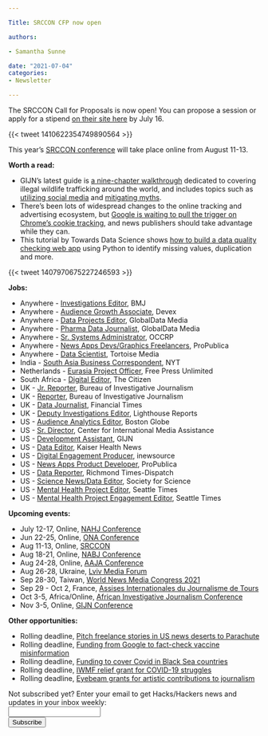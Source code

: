 ```yaml
---

Title: SRCCON CFP now open

authors: 

- Samantha Sunne

date: "2021-07-04"
categories:
- Newsletter

---
```


The SRCCON Call for Proposals is now open! You can propose a session or apply for a stipend [on their site here](https://2021.srccon.org/participation/form/) by July 16.

{{< tweet 1410622354749890564 >}}

This year’s [SRCCON conference](https://srccon.org/) will take place online from August 11-13.

**Worth a read:**



* GIJN’s latest guide is [a nine-chapter walkthrough](https://gijn.org/illegal-wildlife-trafficking-a-gijn-guide/) dedicated to covering illegal wildlife trafficking around the world, and includes topics such as [utilizing social media](https://gijn.org/illegal-wildlife-trafficking-chapter-2/) and [mitigating myths](https://gijn.org/illegal-wildlife-trafficking-chapter-6/).
* There’s been lots of widespread changes to the online tracking and advertising ecosystem, but [Google is waiting to pull the trigger on Chrome’s cookie tracking](https://www.niemanlab.org/2021/06/the-cookie-monster-wont-be-coming-for-the-webs-most-popular-browser-for-another-year-plus/), and news publishers should take advantage while they can.
* This tutorial by Towards Data Science shows [how to build a data quality checking web app](https://towardsdatascience.com/build-your-first-data-quality-checking-web-app-in-python-using-streamlit-5f2ab6d1126a) using Python to identify missing values, duplication and more.

{{< tweet 1407970675227246593 >}}

**Jobs:**



* Anywhere - [Investigations Editor](https://careers-bmj.icims.com/jobs/1316/investigations-editor/job), BMJ
* Anywhere - [Audience Growth Associate](https://jobs.smartrecruiters.com/Devex1/743999757964726-audience-growth-associate), Devex
* Anywhere - [Data Projects Editor](https://twitter.com/Patrick_E_Scott/status/1409819983253749761), GlobalData Media
* Anywhere - [Pharma Data Journalist](https://twitter.com/Patrick_E_Scott/status/1409820482577309699), GlobalData Media
* Anywhere - [Sr. Systems Administrator](https://www.occrp.org/en/occrp-jobs/senior-systems-administrator), OCCRP
* Anywhere - [News Apps Devs/Graphics Freelancers](https://www.propublica.org/jobs/news-apps-developer-graphics-freelancers-2), ProPublica
* Anywhere - [Data Scientist](https://www.tortoisemedia.com/about-us/opportunities/job-data-scientist/), Tortoise Media
* India - [South Asia Business Correspondent](https://talkingbiznews.com/biz-news-help-wanted/ny-times-seeks-a-south-asia-biz-correspondent-based-in-new-delhi/), NYT
* Netherlands - [Eurasia Project Officer](https://www.freepressunlimited.org/en/jobs/project-officer-eurasia), Free Press Unlimited
* South Africa - [Digital Editor](https://journalism.co.za/the-citizen-seeks-digital-editor/), The Citizen
* UK - [Jr. Reporter](https://www.thebureauinvestigates.com/blog/2021-06-14/were-hiring-join-us-as-a-junior-reporter-on-our-enablers-team), Bureau of Investigative Journalism
* UK - [Reporter](https://www.thebureauinvestigates.com/blog/2021-06-14/were-hiring-join-us-as-a-reporter-on-our-enablers-team), Bureau of Investigative Journalism
* UK - [Data Journalist](https://talkingbiznews.com/biz-news-help-wanted/financial-times-seeks-a-data-journalist-in-london/), Financial Times
* UK - [Deputy Investigations Editor](https://apply.workable.com/lighthouse-reports-2/j/373A992FC7/), Lighthouse Reports
* US - [Audience Analytics Editor](https://bostonglobemediapartners.applytojob.com/apply/5u2dXtMD5d/Audience-Analytics-Editor), Boston Globe
* US - [Sr. Director](https://nedjobs.recruiterbox.com/jobs/fk0un8g/), Center for International Media Assistance
* US - [Development Assistant](https://gijn.org/job-opening-gijn-development-assistant/), GIJN
* US - [Data Editor](https://www.kff.org/job-posting/data-editor-kaiser-health-news/), Kaiser Health News
* US - [Digital Engagement Producer](https://inewsource.org/wp-content/uploads/2021/06/Digital-Engagement-Producer-Job-Post.pdf), inewsource
* US - [News Apps Product Developer](https://www.propublica.org/jobs/product-developer-news-applications), ProPublica
* US - [Data Reporter](https://us60.dayforcehcm.com/CandidatePortal/en-US/leeenterprises/Posting/View/11398), Richmond Times-Dispatch
* US - [Science News/Data Editor](https://careers.journalists.org/jobs/15051584/news-data-editor-science-news), Society for Science
* US - [Mental Health Project Editor](https://careers.journalists.org/jobs/15020238/mental-health-project-editor), Seattle Times
* US - [Mental Health Project Engagement Editor](https://careers.journalists.org/jobs/15020248/mental-health-project-engagement-editor), Seattle Times

**Upcoming events:**



* July 12-17, Online, [NAHJ Conference](https://nahj2021.org/)
* Jun 22-25, Online, [ONA Conference](https://ona21.journalists.org/)
* Aug 11-13, Online, [SRCCON](https://srccon.org/)
* Aug 18-21, Online, [NABJ Conference](https://nabj21.vfairs.com/)
* Aug 24-28, Online, [AAJA Conference](https://www.aaja.org/2021/05/27/warnermedia-presents-asian-american-journalists-association-national-virtual-convention-aaja21-august-24-28/)
* Aug 26-28, Ukraine, [Lviv Media Forum](https://www.facebook.com/events/lviv-media-forum/lviv-media-forum-2021/312314519660237/)
* Sep 28-30, Taiwan, [World News Media Congress 2021](https://wan-ifra.org/2020/11/wan-ifra-announces-new-dates-for-world-news-media-congress-2021/)
* Sep 29 - Oct 2, France, [Assises Internationales du Journalisme de Tours](https://www.journalisme.com/les-assises-2021/prochaines-assises-internationales-du-journalisme-du-29-septembre-au-2-octobre/)
* Oct 3-5, Africa/Online, [African Investigative Journalism Conference](https://aijc.africa/wp-content/uploads/2021/03/AIJC-Five-Cities-call-2.pdf)
* Nov 3-5, Online, [GIJN Conference](https://gijn.org/2021/03/24/the-global-investigative-journalism-conference-goes-online-oct-2021-we-head-to-sydney-in-22/)

**Other opportunities:**



* Rolling deadline, [Pitch freelance stories in US news deserts to Parachute](https://parachutemagazine.com/)
* Rolling deadline, [Funding from Google to fact-check vaccine misinformation](https://blog.google/outreach-initiatives/google-news-initiative/open-fund-projects-debunking-vaccine-misinformation/)
* Rolling deadline, [Funding to cover Covid in Black Sea countries](https://www.gmfus.org/program/black-sea-trust-regional-cooperation)
* Rolling deadline, [IWMF relief grant for COVID-19 struggles](https://iwmf.submittable.com/submit/41e7f7ce-db40-4ff6-873f-e24450e27497/journalism-relief-fund-english)
* Rolling deadline, [Eyebeam grants for artistic contributions to journalism](https://www.eyebeam.org/eyebeam-center-for-the-future-of-journalism/)

<div id="mc_embed_signup"><form id="mc-embedded-subscribe-form" class="validate" action="//hackshackers.us1.list-manage.com/subscribe/post?u=c56f2e53d5ed6ef87f8aaa75c&amp;id=fb2bc6f10b" method="post" name="mc-embedded-subscribe-form" novalidate="" target="_blank">

<div id="mc_embed_signup_scroll">

<div class="mc-field-group"><label for="mce-EMAIL">Not subscribed yet? Enter your email to get Hacks/Hackers news and updates in your inbox weekly:  </label></div>

<div class="mc-field-group"><input id="mce-EMAIL" class="required email" name="EMAIL" type="email" value="" /></div>

<!-- real people should not fill this in and expect good things - do not remove this or risk form bot signups-->

<div style="position: absolute; left: -5000px;"><input tabindex="-1" name="b_c56f2e53d5ed6ef87f8aaa75c_fb2bc6f10b" type="text" value="" /></div>

<div class="clear"><input id="mc-embedded-subscribe" class="button" name="subscribe" type="submit" value="Subscribe" /></div>

</div>

</form></div>

<!--End mc_embed_signup-->

<meta name="twitter:card" content="summary">

<meta name="twitter:image:src" content="https://hackshackers.com/content-images/about/hackshackers_logomark.png">
